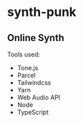 # synth-punk
## Online Synth

Tools used:
- Tone.js
- Parcel
- Tailwindcss
- Yarn
- Web Audio API
- Node
- TypeScript
